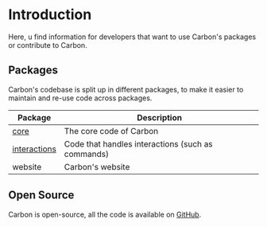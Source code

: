 # Introduction

Here, u find information for developers that want to use Carbon's packages or contribute to Carbon.

## Packages

Carbon's codebase is split up in different packages, to make it easier to maintain and re-use code across packages.

| Package                                 | Description                                       |
|-----------------------------------------|---------------------------------------------------|
| [core](/developer/core)                 | The core code of Carbon                           |
| [interactions](/developer/interactions) | Code that handles interactions (such as commands) |
| website                                 | Carbon's website                                  |

## Open Source

Carbon is open-source, all the code is available on [GitHub](https://github.com/CO-org/carbon).